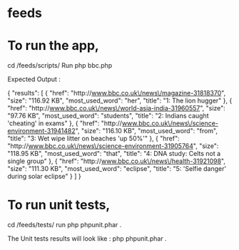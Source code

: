 # feeds

# To run the app,

cd /feeds/scripts/
Run php bbc.php

Expected Output :

{
    "results": [
        {
            "href": "http:\/\/www.bbc.co.uk\/news\/magazine-31818370",
            "size": "116.92 KB",
            "most_used_word": "her",
            "title": "1: The lion hugger"
        },
        {
            "href": "http:\/\/www.bbc.co.uk\/news\/world-asia-india-31960557",
            "size": "97.76 KB",
            "most_used_word": "students",
            "title": "2: Indians caught 'cheating' in exams"
        },
        {
            "href": "http:\/\/www.bbc.co.uk\/news\/science-environment-31941482",
            "size": "116.10 KB",
            "most_used_word": "from",
            "title": "3: Wet wipe litter on beaches 'up 50%'"
        },
        {
            "href": "http:\/\/www.bbc.co.uk\/news\/science-environment-31905764",
            "size": "118.95 KB",
            "most_used_word": "that",
            "title": "4: DNA study: Celts not a single group"
        },
        {
            "href": "http:\/\/www.bbc.co.uk\/news\/health-31921098",
            "size": "111.30 KB",
            "most_used_word": "eclipse",
            "title": "5: 'Selfie danger' during solar eclipse"
        }
    ]
}


# To run unit tests,

cd /feeds/tests/
run php phpunit.phar .

The Unit tests results will look like :
php phpunit.phar .